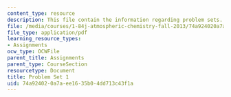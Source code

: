 ```yaml
---
content_type: resource
description: This file contain the information regarding problem sets.
file: /media/courses/1-84j-atmospheric-chemistry-fall-2013/74a924020a7aee1635b04dd713c43f1a_MIT1_84JF13_ProblemSet1.pdf
file_type: application/pdf
learning_resource_types:
- Assignments
ocw_type: OCWFile
parent_title: Assignments
parent_type: CourseSection
resourcetype: Document
title: Problem Set 1
uid: 74a92402-0a7a-ee16-35b0-4dd713c43f1a
---
```


